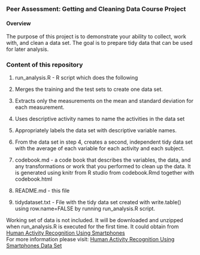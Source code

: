 ### Peer Assessment: Getting and Cleaning Data Course Project

#### Overview
The purpose of this project is to demonstrate your ability to collect, work with, and clean a data set. The goal is to prepare tidy data that can be used for later analysis.

### Content of this repository
1. run_analysis.R - R script which does the following  
  1. Merges the training and the test sets to create one data set.  
  2. Extracts only the measurements on the mean and standard deviation for each measurement.   
  3. Uses descriptive activity names to name the activities in the data set  
  4. Appropriately labels the data set with descriptive variable names.   
  5. From the data set in step 4, creates a second, independent tidy data set with the average of each variable for each activity and each subject.  
  
  
2. codebook.md - a code book that describes the variables, the data, and any transformations or work that you performed to clean up the data. It is generated using knitr from R studio from codebook.Rmd together with codebook.html    

3. README.md - this file

4. tidydataset.txt - File with the tidy data set created with write.table() using row.name=FALSE by running run_analysis.R script.
   
Working set of data is not included. It will be downloaded and unzipped when run_analysis.R is executed for the first time. It could obtain from [Human Activity Recognition Using Smartphones](https://d396qusza40orc.cloudfront.net/getdata%2Fprojectfiles%2FUCI%20HAR%20Dataset.zip)  
For more information please visit: [Human Activity Recognition Using Smartphones Data Set ](http://archive.ics.uci.edu/ml/datasets/Human+Activity+Recognition+Using+Smartphones)
